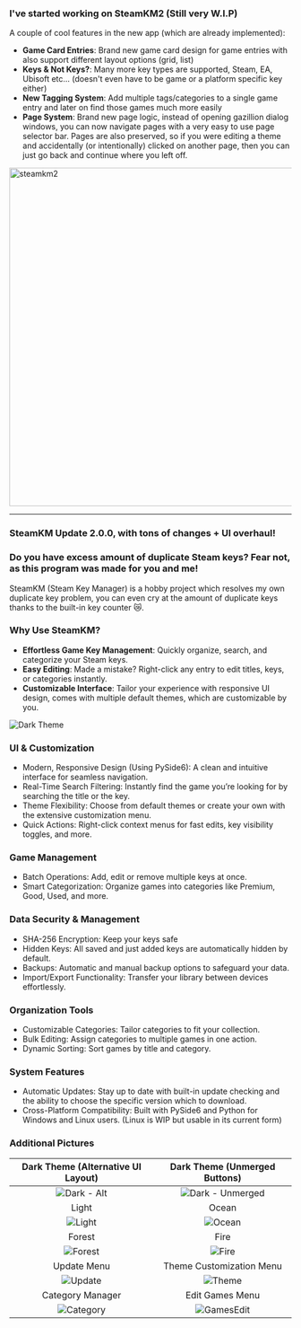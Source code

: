 ### I've started working on SteamKM2 (Still very W.I.P) ###
A couple of cool features in the new app (which are already implemented):
- **Game Card Entries**: Brand new game card design for game entries with also support different layout options (grid, list)
- **Keys & Not Keys?**: Many more key types are supported, Steam, EA, Ubisoft etc... (doesn't even have to be game or a platform specific key either)
- **New Tagging System**: Add multiple tags/categories to a single game entry and later on find those games much more easily
- **Page System**: Brand new page logic, instead of opening gazillion dialog windows, you can now navigate pages with a very easy to use page selector bar. Pages are also preserved, so if you were editing a theme and accidentally (or intentionally) clicked on another page, then you can just go back and continue where you left off.

<img width="975" height="603" alt="steamkm2" src="https://github.com/user-attachments/assets/550c963c-fea2-47d9-afa8-10d1a35565d1" />

---
### SteamKM Update 2.0.0, with tons of changes + UI overhaul! ###

### Do you have excess amount of duplicate Steam keys? Fear not, as this program was made for you and me!
SteamKM (Steam Key Manager) is a hobby project which resolves my own duplicate key problem, you can even cry at the amount of duplicate keys thanks to the built-in key counter 😿. 

### Why Use SteamKM?
- **Effortless Game Key Management**: Quickly organize, search, and categorize your Steam keys.
- **Easy Editing**: Made a mistake? Right-click any entry to edit titles, keys, or categories instantly.
- **Customizable Interface**: Tailor your experience with responsive UI design, comes with multiple default themes, which are customizable by you.

![Dark Theme](https://github.com/user-attachments/assets/129d1e3e-880e-4967-9e66-207afc58f7d8)

### **UI & Customization**
- Modern, Responsive Design (Using PySide6): A clean and intuitive interface for seamless navigation.
- Real-Time Search Filtering: Instantly find the game you’re looking for by searching the title or the key.
- Theme Flexibility: Choose from default themes or create your own with the extensive customization menu.
- Quick Actions: Right-click context menus for fast edits, key visibility toggles, and more.

### **Game Management**
- Batch Operations: Add, edit or remove multiple keys at once.
- Smart Categorization: Organize games into categories like Premium, Good, Used, and more.

### **Data Security & Management**
- SHA-256 Encryption: Keep your keys safe
- Hidden Keys: All saved and just added keys are automatically hidden by default.
- Backups: Automatic and manual backup options to safeguard your data.
- Import/Export Functionality: Transfer your library between devices effortlessly.

### **Organization Tools**
- Customizable Categories: Tailor categories to fit your collection.
- Bulk Editing: Assign categories to multiple games in one action.
- Dynamic Sorting: Sort games by title and category.

### **System Features**
- Automatic Updates: Stay up to date with built-in update checking and the ability to choose the specific version which to download.
- Cross-Platform Compatibility: Built with PySide6 and Python for Windows and Linux users. (Linux is WIP but usable in its current form)


### **Additional Pictures**
Dark Theme (Alternative UI Layout) | Dark Theme (Unmerged Buttons)
:-------------------------:|:-------------------------:
| ![Dark - Alt](https://github.com/user-attachments/assets/11dc21d5-f45e-45c1-a5f3-f9670628f341) | ![Dark - Unmerged](https://github.com/user-attachments/assets/376a0cd0-044d-4a56-b938-0943483e803e) |
Light | Ocean
| ![Light](https://github.com/user-attachments/assets/893ef9ca-4dce-487b-ba2b-58156e75ed9b) | ![Ocean](https://github.com/user-attachments/assets/c021df3f-4c3c-4c64-b9d0-50641e0e9994) |
Forest | Fire
| ![Forest](https://github.com/user-attachments/assets/31b57677-ef2c-4b65-8bab-fcc1b155df09) | ![Fire](https://github.com/user-attachments/assets/17756c13-859b-47bc-bf8d-64225b20b786) |
Update Menu | Theme Customization Menu
| ![Update](https://github.com/user-attachments/assets/7cc0a577-5233-4281-9779-d9f606de468d) | ![Theme](https://github.com/user-attachments/assets/fc5cf2e4-df93-4662-8d4a-7e01a71319d4) |
Category Manager | Edit Games Menu
| ![Category](https://github.com/user-attachments/assets/e0fad336-0a3f-4d73-b63f-094924fadfab) | ![GamesEdit](https://github.com/user-attachments/assets/6534244c-0e74-4185-baf4-a6e742cf0d0f) |
